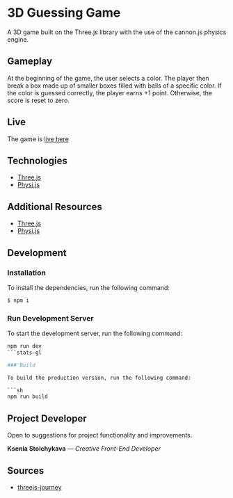 # 3D Guessing Game

A 3D game built on the Three.js library with the use of the cannon.js physics engine.

## Gameplay

At the beginning of the game, the user selects a color.
The player then break a box made up of smaller boxes filled with balls of a specific color.
If the color is guessed correctly, the player earns +1 point.
Otherwise, the score is reset to zero.

## Live

The game is [live here](https://3d-guess-game.vercel.app/)

## Technologies

-   [Three.js](https://threejs.org/)
-   [Physi.js](https://www.npmjs.com/package/physijs)

## Additional Resources

-   [Three.js](https://threejs.org/)
-   [Physi.js](https://www.npmjs.com/package/physijs)

## Development

### Installation

To install the dependencies, run the following command:

```sh
$ npm i
```

### Run Development Server

To start the development server, run the following command:

````sh
npm run dev
```stats-gl

### Build

To build the production version, run the following command:

```sh
npm run build
````

## Project Developer

Open to suggestions for project functionality and improvements.

**Ksenia Stoichykava** — _Creative Front-End Developer_

## Sources

-   [threejs-journey](https://threejs-journey.com/)
